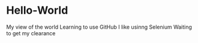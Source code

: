 # Hello-World
My view of the world
Learning to use GitHub
I like usinng Selenium
Waiting to get my clearance


